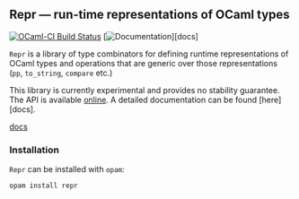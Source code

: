 ## Repr — run-time representations of OCaml types

[![OCaml-CI Build Status](https://img.shields.io/endpoint?url=https%3A%2F%2Fci.ocamllabs.io%2Fbadge%2Fmirage%2Frepr%2Fmain&logo=ocaml)](https://ci.ocamllabs.io/github/mirage/repr)
[![Documentation](https://img.shields.io/badge/doc-online-blue.svg)][docs]

`Repr` is a library of type combinators for defining runtime representations of
OCaml types and operations that are generic over those representations (`pp`,
`to_string`, `compare` etc.)

This library is currently experimental and provides no stability guarantee. The
API is available [online][api]. A detailed documentation can be found [here][docs].

[api]: https://mirage.github.io/repr/repr/index.html
[docs](documentation/documentation.org)

### Installation

`Repr` can be installed with `opam`:

```
opam install repr
```
